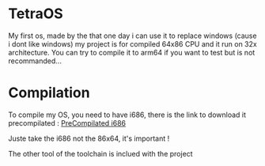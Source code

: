 # TetraOS
My first os, made by the that one day i can use it to replace windows (cause i dont like windows) 
my project is for compiled 64x86 CPU and it run on 32x architecture. You can try to compile it to arm64 if you want to test but is not recommanded...

# Compilation
To compile my OS, you need to have i686, there is the link to download it precompilated : [PreCompilated i686](https://github.com/lordmilko/i686-elf-tools/releases)

Juste take the i686 not the 86x64, it's important !

The other tool of the toolchain is inclued with the project